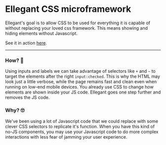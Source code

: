 # Ellegant CSS microframework

Ellegant's goal is to allow CSS to be used for everything it is capable of without replacing your loved css framework. This means showing and hiding elements without Javascript.

See it in action [here](https://lucaslealdev.github.io/ellegant/).
<hr>

### How? 🤯
Using inputs and labels we can take advantage of selectors like `+` and `~` to target the elements after the right `input:checked`. This is why the HTML may look just a little verbose, while the page remains fast and clean even when running on low-end mobile devices.
You already use CSS to change how elements are shown inside your JS code. Ellegant goes one step further and removes the JS code.


### Why? 🙄
We've been using a lot of Javascript code that we could replace with some clever CSS selectors to replicate it's function.
When you have this kind of no-JS components, you may use your Javascript code to do more complex interactions with less fear of jamming your user experience.